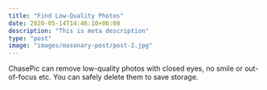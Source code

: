 ```yaml
---
title: "Find Low-Quality Photos"
date: 2020-05-14T14:46:10+06:00
description: "This is meta description"
type: "post"
image: "images/masonary-post/post-2.jpg"
---
```


ChasePic can remove low-quality photos with closed eyes, no smile or out-of-focus etc. You can safely delete them to save storage.

